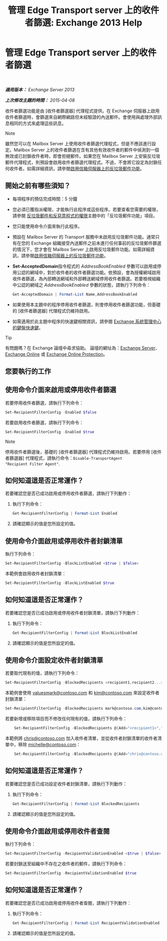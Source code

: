 ﻿---
title: '管理 Edge Transport server 上的收件者篩選: Exchange 2013 Help'
TOCTitle: 管理 Edge Transport server 上的收件者篩選
ms:assetid: f2d0041f-2872-4669-95ec-443233f4956d
ms:mtpsurl: https://technet.microsoft.com/zh-tw/library/Bb125187(v=EXCHG.150)
ms:contentKeyID: 50474576
ms.date: 05/21/2018
mtps_version: v=EXCHG.150
ms.translationtype: MT
---

# 管理 Edge Transport server 上的收件者篩選

 

_**適用版本：** Exchange Server 2013_

_**上次修改主題的時間：** 2015-04-08_

收件者篩選功能是由 \[收件者篩選器\] 代理程式提供。在 Exchange 伺服器上啟用收件者篩選時，會篩選來自網際網路但未經驗證的內送郵件。會使用與處理外部訊息相同的方式來處理這些訊息。


> [!NOTE]  
> 雖然您可以在 Mailbox Server 上使用收件者篩選代理程式，但是不應該進行設定。Mailbox Server 上的收件者篩選在含有其他有效收件者的郵件中偵測到一個無效或已封鎖收件者時，即會拒絕郵件。如果您在 Mailbox Server 上安裝反垃圾郵件代理程式，則預設會啟用收件者篩選代理程式。不過，不會將它設定為封鎖任何收件者。如需詳細資訊，請參閱<a href="enable-anti-spam-functionality-on-mailbox-servers-exchange-2013-help.md">啟用信箱伺服器上的反垃圾郵件功能</a>。




## 開始之前有哪些須知？

  - 每項程序的預估完成時間：5 分鐘

  - 您必須已獲指派權限，才能執行此程序或這些程序。若要查看您需要的權限，請參閱 [反垃圾郵件和反惡意程式的權限](anti-spam-and-anti-malware-permissions-exchange-2013-help.md)主題中的「反垃圾郵件功能」項目。

  - 您只能使用命令介面來執行此程序。

  - 預設在 Mailbox Server 的 Transport 服務中未啟用反垃圾郵件功能。通常只有在您的 Exchange 組織接受內送郵件之前未進行任何事前的反垃圾郵件篩選的情況下，您才會在 Mailbox Server 上啟用反垃圾郵件功能。如需詳細資訊，請參閱[啟用信箱伺服器上的反垃圾郵件功能](enable-anti-spam-functionality-on-mailbox-servers-exchange-2013-help.md)。

  - **Set-AcceptedDomain**指令程式的 *AddressBookEnabled* 參數可以啟用或停用公認的網域中，對於收件者的收件者篩選功能。依預設，會為授權網域啟用收件者篩選，為內部轉送網域和外部轉送網域停用收件者篩選。若要檢視組織中公認的網域之 *AddressBookEnabled* 參數的狀態，請執行下列命令：
    
    ```powershell
    Get-AcceptedDomain | Format-List Name,AddressBookEnabled
    ```

  - 如果使用本主題中的程序停用收件者篩選，則會停用收件者篩選功能，但基礎的 \[收件者篩選器\] 代理程式仍維持啟用。

  - 如需適用於此主題中程序的快速鍵相關資訊，請參閱 [Exchange 系統管理中心的鍵盤快速鍵](keyboard-shortcuts-in-the-exchange-admin-center-exchange-online-protection-help.md)。


> [!TIP]  
> 有問題嗎？在 Exchange 論壇中尋求協助。 論壇的網址為：<a href="https://go.microsoft.com/fwlink/p/?linkid=60612">Exchange Server</a>、 <a href="https://go.microsoft.com/fwlink/p/?linkid=267542">Exchange Online</a> 或 <a href="https://go.microsoft.com/fwlink/p/?linkid=285351">Exchange Online Protection</a>。




## 您要執行的工作

## 使用命令介面來啟用或停用收件者篩選

若要停用收件者篩選，請執行下列命令：

```powershell
Set-RecipientFilterConfig -Enabled $false
```

若要啟用收件者篩選，請執行下列命令：

```powershell
Set-RecipientFilterConfig -Enabled $true
```


> [!NOTE]  
> 停用收件者篩選後，基礎的 [收件者篩選器] 代理程式仍維持啟用。若要停用 [收件者篩選器] 代理程式，請執行命令：<code>Disable-TransportAgent &quot;Recipient Filter Agent&quot;</code>.




## 如何知道這是否正常運作？

若要確認您是否已成功啟用或停用收件者篩選，請執行下列動作：

1.  執行下列命令：
    
    ```powershell
    Get-RecipientFilterConfig | Format-List Enabled
    ```

2.  請確認顯示的值是您所設定的值。

## 使用命令介面啟用或停用收件者封鎖清單

執行下列命令：

```powershell
Set-RecipientFilterConfig -BlockListEnabled <$true | $false>
```

本範例會啟用收件者封鎖清單：

```powershell
Set-RecipientFilterConfig -BlockListEnabled $true
```

## 如何知道這是否正常運作？

若要確認您是否已成功啟用或停用收件者封鎖清單，請執行下列動作：

1.  執行下列命令：
    
    ```powershell
    Get-RecipientFilterConfig | Format-List BlockListEnabled
    ```

2.  請確認顯示的值是您所設定的值。

## 使用命令介面設定收件者封鎖清單

若要取代現有的值，請執行下列命令：

```powershell
Set-RecipientFilterConfig -BlockedRecipients <recipient1,recipient2...>
```

本範例會使用 valuesmark@contoso.com 和 kim@contoso.com 來設定收件者封鎖清單：

```powershell
Set-RecipientFilterConfig -BlockedRecipients mark@contoso.com,kim@contoso.com
```

若要新增或移除項目而不修改任何現有的值，請執行下列命令：
```powershell
    Set-RecipientFilterConfig -BlockedRecipients @{Add="<recipient1>","<recipient2>"...; Remove="<recipient1>","<recipient2>"...}
```
本範例將 chris@contoso.com 加入收件者清單，並從收件者封鎖清單的收件者清單中，移除 michelle@contoso.com：
```powershell
    Set-RecipientFilterConfig -BlockedRecipients @{Add="chris@contoso.com"; Remove="michelle@contoso.com"}
```
## 如何知道這是否正常運作？

若要確認您是否已成功設定收件者封鎖清單，請執行下列動作：

1.  執行下列命令：
    
    ```powershell
    Get-RecipientFilterConfig | Format-List BlockedRecipients
    ```

2.  請確認顯示的值是您所設定的值。

## 使用命令介面啟用或停用收件者查閱

執行下列命令：

```powershell
Set-RecipientFilterConfig -RecipientValidationEnabled <$true | $false>
```

若要封鎖送至組織中不存在之收件者的郵件，請執行下列命令：

```powershell
Set-RecipientFilterConfig -RecipientValidationEnabled $true
```

## 如何知道這是否正常運作？

若要確認您是否已成功啟用或停用收件者查閱，請執行下列動作：

1.  執行下列命令：
    
    ```powershell
    Get-RecipientFilterConfig | Format-List RecipientValidationEnabled
    ```

2.  請確認顯示的值是您所設定的值。

